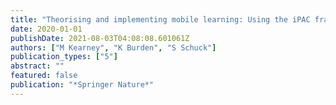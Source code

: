 ```yaml
---
title: "Theorising and implementing mobile learning: Using the iPAC framework to inform research and teaching practice"
date: 2020-01-01
publishDate: 2021-08-03T04:08:08.601061Z
authors: ["M Kearney", "K Burden", "S Schuck"]
publication_types: ["5"]
abstract: ""
featured: false
publication: "*Springer Nature*"
---
```


